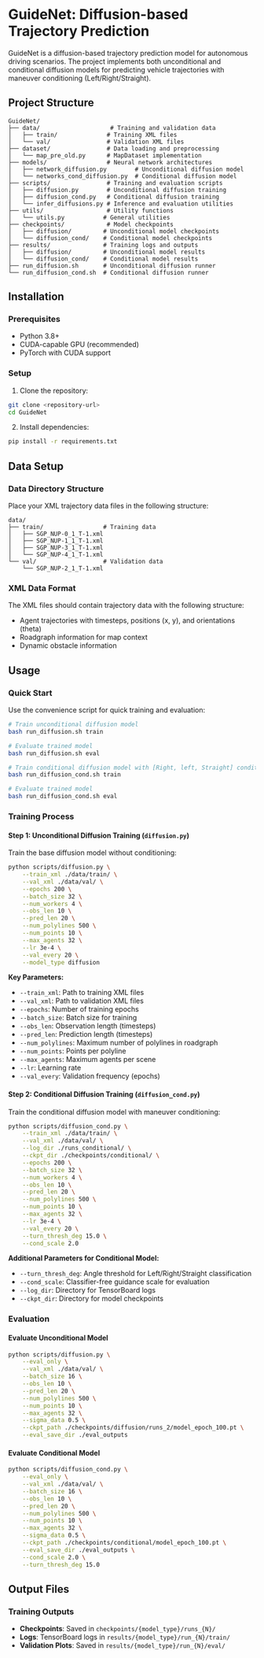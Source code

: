 # GuideNet: Diffusion-based Trajectory Prediction

GuideNet is a diffusion-based trajectory prediction model for autonomous driving scenarios. The project implements both unconditional and conditional diffusion models for predicting vehicle trajectories with maneuver conditioning (Left/Right/Straight).

## Project Structure

```
GuideNet/
├── data/                    # Training and validation data
│   ├── train/              # Training XML files
│   └── val/                # Validation XML files
├── dataset/                # Data loading and preprocessing
│   └── map_pre_old.py      # MapDataset implementation
├── models/                 # Neural network architectures
│   ├── network_diffusion.py        # Unconditional diffusion model
│   └── networks_cond_diffusion.py  # Conditional diffusion model
├── scripts/                # Training and evaluation scripts
│   ├── diffusion.py        # Unconditional diffusion training
│   ├── diffusion_cond.py   # Conditional diffusion training
│   └── infer_diffusions.py # Inference and evaluation utilities
├── utils/                  # Utility functions
│   └── utils.py           # General utilities
├── checkpoints/            # Model checkpoints
│   ├── diffusion/         # Unconditional model checkpoints
│   └── diffusion_cond/    # Conditional model checkpoints
├── results/               # Training logs and outputs
│   ├── diffusion/         # Unconditional model results
│   └── diffusion_cond/    # Conditional model results
├── run_diffusion.sh       # Unconditional diffusion runner
└── run_diffusion_cond.sh  # Conditional diffusion runner
```

## Installation

### Prerequisites

- Python 3.8+
- CUDA-capable GPU (recommended)
- PyTorch with CUDA support

### Setup

1. Clone the repository:
```bash
git clone <repository-url>
cd GuideNet
```

2. Install dependencies:
```bash
pip install -r requirements.txt
```


## Data Setup

### Data Directory Structure

Place your XML trajectory data files in the following structure:

```
data/
├── train/                 # Training data
│   ├── SGP_NUP-0_1_T-1.xml
│   ├── SGP_NUP-1_1_T-1.xml
│   ├── SGP_NUP-3_1_T-1.xml
│   └── SGP_NUP-4_1_T-1.xml
└── val/                   # Validation data
    └── SGP_NUP-2_1_T-1.xml
```

### XML Data Format

The XML files should contain trajectory data with the following structure:
- Agent trajectories with timesteps, positions (x, y), and orientations (theta)
- Roadgraph information for map context
- Dynamic obstacle information

## Usage

### Quick Start

Use the convenience script for quick training and evaluation:

```bash
# Train unconditional diffusion model
bash run_diffusion.sh train

# Evaluate trained model
bash run_diffusion.sh eval

# Train conditional diffusion model with [Right, left, Straight] conditions
bash run_diffusion_cond.sh train

# Evaluate trained model
bash run_diffusion_cond.sh eval
```



### Training Process

#### Step 1: Unconditional Diffusion Training (`diffusion.py`)

Train the base diffusion model without conditioning:

```bash
python scripts/diffusion.py \
    --train_xml ./data/train/ \
    --val_xml ./data/val/ \
    --epochs 200 \
    --batch_size 32 \
    --num_workers 4 \
    --obs_len 10 \
    --pred_len 20 \
    --num_polylines 500 \
    --num_points 10 \
    --max_agents 32 \
    --lr 3e-4 \
    --val_every 20 \
    --model_type diffusion
```

**Key Parameters:**
- `--train_xml`: Path to training XML files
- `--val_xml`: Path to validation XML files
- `--epochs`: Number of training epochs
- `--batch_size`: Batch size for training
- `--obs_len`: Observation length (timesteps)
- `--pred_len`: Prediction length (timesteps)
- `--num_polylines`: Maximum number of polylines in roadgraph
- `--num_points`: Points per polyline
- `--max_agents`: Maximum agents per scene
- `--lr`: Learning rate
- `--val_every`: Validation frequency (epochs)

#### Step 2: Conditional Diffusion Training (`diffusion_cond.py`)

Train the conditional diffusion model with maneuver conditioning:

```bash
python scripts/diffusion_cond.py \
    --train_xml ./data/train/ \
    --val_xml ./data/val/ \
    --log_dir ./runs_conditional/ \
    --ckpt_dir ./checkpoints/conditional/ \
    --epochs 200 \
    --batch_size 32 \
    --num_workers 4 \
    --obs_len 10 \
    --pred_len 20 \
    --num_polylines 500 \
    --num_points 10 \
    --max_agents 32 \
    --lr 3e-4 \
    --val_every 20 \
    --turn_thresh_deg 15.0 \
    --cond_scale 2.0
```

**Additional Parameters for Conditional Model:**
- `--turn_thresh_deg`: Angle threshold for Left/Right/Straight classification
- `--cond_scale`: Classifier-free guidance scale for evaluation
- `--log_dir`: Directory for TensorBoard logs
- `--ckpt_dir`: Directory for model checkpoints

### Evaluation

#### Evaluate Unconditional Model

```bash
python scripts/diffusion.py \
    --eval_only \
    --val_xml ./data/val/ \
    --batch_size 16 \
    --obs_len 10 \
    --pred_len 20 \
    --num_polylines 500 \
    --num_points 10 \
    --max_agents 32 \
    --sigma_data 0.5 \
    --ckpt_path ./checkpoints/diffusion/runs_2/model_epoch_100.pt \
    --eval_save_dir ./eval_outputs
```

#### Evaluate Conditional Model

```bash
python scripts/diffusion_cond.py \
    --eval_only \
    --val_xml ./data/val/ \
    --batch_size 16 \
    --obs_len 10 \
    --pred_len 20 \
    --num_polylines 500 \
    --num_points 10 \
    --max_agents 32 \
    --sigma_data 0.5 \
    --ckpt_path ./checkpoints/conditional/model_epoch_100.pt \
    --eval_save_dir ./eval_outputs \
    --cond_scale 2.0 \
    --turn_thresh_deg 15.0
```



## Output Files

### Training Outputs
- **Checkpoints**: Saved in `checkpoints/{model_type}/runs_{N}/`
- **Logs**: TensorBoard logs in `results/{model_type}/run_{N}/train/`
- **Validation Plots**: Saved in `results/{model_type}/run_{N}/eval/`

